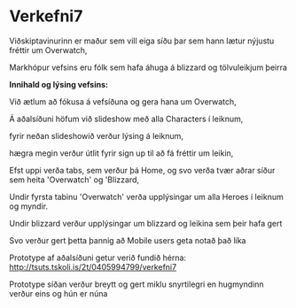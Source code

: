 # Verkefni7
Viðskiptavinurinn er maður sem vill eiga síðu þar sem hann lætur nýjustu fréttir um Overwatch, 

Markhópur vefsins eru fólk sem hafa áhuga á blizzard og tölvuleikjum þeirra

<b>Innihald og lýsing vefsins:</b>

 Við ætlum að fókusa á vefsíðuna og gera hana um Overwatch, 
 
 Á aðalsíðuni höfum við slideshow með alla Characters í leiknum,
 
 fyrir neðan slideshowið verður lýsing á leiknum, 
 
 hægra megin verður útlit fyrir sign up til að fá fréttir um leikin,
 
 Efst uppi verða tabs, sem verður þá Home, og svo verða tvær aðrar síður sem heita 'Overwatch' og 'Blizzard,
 
Undir fyrsta tabinu 'Overwatch' verða upplýsingar um alla Heroes í leiknum og myndir.

Undir blizzard verður upplýsingar um blizzard og leikina sem þeir hafa gert
 
 Svo verður gert þetta þannig að Mobile users geta notað það líka
 
 
 
Prototype af aðalsíðuni getur verið fundið hérna:  http://tsuts.tskoli.is/2t/0405994799/verkefni7

Prototype síðan verður breytt og gert miklu snyrtilegri en hugmyndinn verður eins og hún er núna
